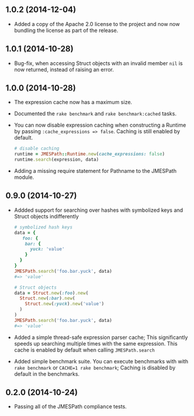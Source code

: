 1.0.2 (2014-12-04)
------------------

* Added a copy of the Apache 2.0 license to the project and now
  now bundling the license as part of the release.

1.0.1 (2014-10-28)
------------------

* Bug-fix, when accessing Struct objects with an invalid member
  `nil` is now returned, instead of raising an error.

1.0.0 (2014-10-28)
------------------

* The expression cache now has a maximum size.

* Documented the `rake benchmark` and `rake benchmark:cached` tasks.

* You can now disable expression caching when constructing a Runtime by
  passing `:cache_expressions => false`. Caching is still enabled by
  default.

  ```ruby
  # disable caching
  runtime = JMESPath::Runtime.new(cache_expressions: false)
  runtime.search(expression, data)
  ```

* Adding a missing require statement for Pathname to the JMESPath module.

0.9.0 (2014-10-27)
------------------

* Addded support for searching over hashes with symbolized keys and Struct
  objects indifferently

  ```ruby
  # symbolized hash keys
  data = {
     foo: {
      bar: {
        yuck: 'value'
      }
    }
  }
  JMESPath.search('foo.bar.yuck', data)
  #=> 'value'

  # Struct objects
  data = Struct.new(:foo).new(
    Struct.new(:bar).new(
      Struct.new(:yuck).new('value')
    )
  )
  JMESPath.search('foo.bar.yuck', data)
  #=> 'value'
  ```

* Added a simple thread-safe expression parser cache; This significantly speeds
  up searching multiple times with the same expression. This cache is enabled
  by default when calling `JMESPath.search`

* Added simple benchmark suite. You can execute benchmarks with with `rake benchmark`
  or `CACHE=1 rake benchmark`; Caching is disabled by default in the benchmarks.

0.2.0 (2014-10-24)
------------------

* Passing all of the JMESPath compliance tests.

